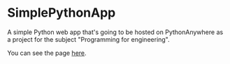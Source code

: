 # SimplePythonApp
A simple Python web app that's going to be hosted on PythonAnywhere as a project for the subject "Programming for engineering".

You can see the page [here](dperezz.pythonanywhere.com).
